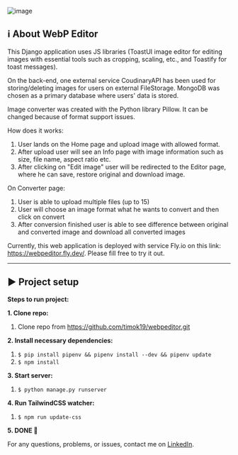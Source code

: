 ![image](https://github.com/timok19/webpeditor/assets/87667470/f1f19b1c-243a-4b57-80f7-34084145cdfb)

## ℹ️ About WebP Editor
This Django application uses JS libraries (ToastUI image editor for editing images with essential tools such as cropping, scaling, etc., and Toastify for toast messages). 

On the back-end, one external service CoudinaryAPI has been used for storing/deleting images for users on external FileStorage. MongoDB was chosen as a primary database where users' data is stored. 

Image converter was created with the Python library Pillow. It can be changed because of format support issues.

How does it works:
1) User lands on the Home page and upload image with allowed format.
2) After upload user will see an Info page with image information such as size, file name, aspect ratio etc.
3) After clicking on "Edit image" user will be redirected to the Editor page, where he can save, restore original and download image.

On Converter page:
1) User is able to upload multiple files (up to 15)
2) User will choose an image format what he wants to convert and then click on convert
3) After conversion finished user is able to see difference between original and converted image and download all converted images

Currently, this web application is deployed with service Fly.io on this link: https://webpeditor.fly.dev/. Please fill free to try it out. 

---

## ▶️ Project setup

**Steps to run project:**

**1. Clone repo:**

1. Clone repo from https://github.com/timok19/webpeditor.git

**2. Install necessary dependencies:**

1. `$ pip install pipenv && pipenv install --dev && pipenv update`
2. `$ npm install`

**3. Start server:**

1. `$ python manage.py runserver`

**4. Run TailwindCSS watcher:**

1. `$ npm run update-css`

**5. DONE 🚀**

For any questions, problems, or issues, contact me on [LinkedIn](https://www.linkedin.com/in/temirkhan-amanzhanov-5b182b1b6/?locale=en_US).
